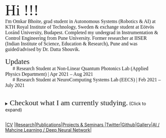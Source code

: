 <html>
<body>
  <font size="50" style="font-family:Montserrat;" >Hi !!!  </font> 
 <br>
<font size="3" style="font-family:Montserrat;" > I'm Omkar Bhoite, grad student in Autonomous Systems (Robotics & AI) at KTH Royal Institute of Technology, Sweden & exchange student at Eötvös Loránd University, Budapest. Completed my undergrad in Instrumentation & Control Engineering from Pune University.  Former researcher at IISER (Indian Institute of Science, Education & Research), Pune and was guided/advised by Dr. Datta Shouvik.</font> <br><br>
 <font size="5" style="font-family:Montserrat;" > Updates </font> 
  <font size="3" style="font-family:Montserrat;" ><br>&nbsp; &nbsp; &nbsp; # Research Student at Non-Linear Quantum Photonics Lab (Applied Physics Department) | Apr 2021 – Aug 2021 <br>
    &nbsp; &nbsp; &nbsp; # Research Student at NeuroComputing Systems Lab (EECS) | Feb 2021 – July 2021 </font> <br> <br>

</body>
</html>
<br>
<details>
      <summary><font size="5" style="font-family:Montserrat;" > Checkout what I am currently studying.</font> (Click to expand)</summary><br>
   <details>
     <summary><font size="5" style="font-family:Montserrat;" > Courses taken at KTH Royal Insitute of Technology, Sweden </font>  (Click to expand)</summary>
      <font size="3" style="font-family:Montserrat;" ><br>&nbsp; &nbsp; &nbsp; &nbsp; # Machine Learning <br>
    &nbsp; &nbsp; &nbsp; &nbsp; # Artificial Intelligence <br> &nbsp; &nbsp; &nbsp; &nbsp; # Introduction to Robotics <br> &nbsp; &nbsp; &nbsp; &nbsp; # Entrepreneurship for Engineers <br> &nbsp; &nbsp; &nbsp; &nbsp; # Distributed Aritificial Intelligence and Intelligent Agents <br> &nbsp; &nbsp; &nbsp; &nbsp; # Research Methodology and Scientific Writing <br> &nbsp; &nbsp; &nbsp; &nbsp; # Business Development Lab <br> &nbsp; &nbsp; &nbsp; &nbsp; # Technology-based Entrepreneurship <br> &nbsp; &nbsp; &nbsp; &nbsp; # Summer School - Introduction to Internet of Things </font><br><br>
    </details>
    <details>
      <summary><font size="5" style="font-family:Montserrat;" > Courses currently studying at ELTE, Budapest </font> (Click to expand)</summary>
      <font size="3" style="font-family:Montserrat;" ><br>&nbsp; &nbsp; &nbsp; &nbsp; # Applied Deep Learning <br>
    &nbsp; &nbsp; &nbsp; &nbsp; # Design and Analysis of Algorithms <br> &nbsp; &nbsp; &nbsp; &nbsp; # I&E Study <br> &nbsp; &nbsp; &nbsp; &nbsp; # Image and Video Processing <br> &nbsp; &nbsp; &nbsp; &nbsp; # AI Robotics <br> &nbsp; &nbsp; &nbsp; &nbsp; # System and Control Theory <br> &nbsp; &nbsp; &nbsp; &nbsp; # 3D Sensing & Sensor Fusion </font> <br> <br>
    </details>
    </details>
<br>



|[CV](https://github.com/omkarbhoite25/Doc/raw/master/Omkar_CV.pdf) |[Research](r.md)|[Publications](p.md)|[Projects & Seminars ](pro.md)|[Twitter](https://twitter.com/Omkar64737805)|[Github](https://github.com/omkarbhoite25)|[Gallery](g.md)|[AI / Mahcine Learning / Deep Neural Network](ai.md)|



